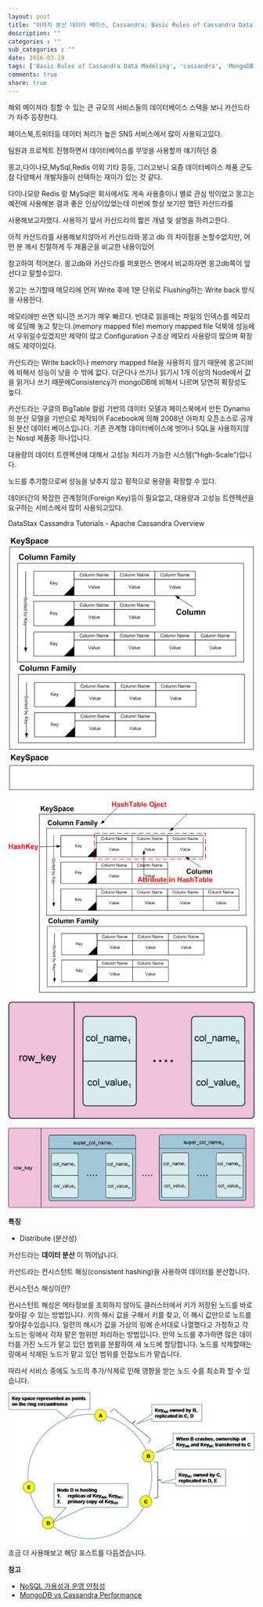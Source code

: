 ```yaml
---
layout: post
title: "아파치 분산 데이타 베이스, Cassandra: Basic Rules of Cassandra Data Modeling"
description: ""
categories : ""
sub_categories : ""
date: 2016-03-19
tags: ['Basic Rules of Cassandra Data Modeling', 'cassandra', 'MongoDB vs Cassandra Performance']
comments: true
share: true
---
```


해외 메이져라 칭할 수 있는 큰 규모의 서비스들의 데이터베이스 스택을 보니 카산드라가 자주 등장한다.

페이스북,트위터등 데이터 처리가 높은 SNS 서비스에서 많이 사용되고있다.

  

팀원과 프로젝트 진행하면서 데이터베이스를 무엇을 사용할까 얘기하던 중

몽고,다이나모,MySql,Redis 이외 기타 등등, 그러고보니 요즘 데이터베이스 제품 군도 참 다양해서 개발자들이 선택하는 재미가 있는 것
같다.

다이나모랑 Redis 랑 MySql은 회사에서도 게속 사용중이니 별로 관심 밖이었고 몽고는 예전에 사용해본 결과 좋은 인상이있었는데 이번에
항상 보기만 했던 카산드라를

사용해보고자했다. 사용하기 앞서 카산드라의 짧은 개념 및 설명을 하려고한다.

  

아직 카산드라를 사용해보지않아서 카산드라와 몽고 db 의 차이점을 논할수없지만, 어떤 분 께서 친절하게 두 제품군을 비교한 내용이있어

참고하여 적어본다. 몽고db와 카산드라를 퍼포먼스 면에서 비교하자면 몽고db쪽이 앞선다고 말할수있다.

몽고는 쓰기할때 메모리에 먼저 Write 후에 1분 단위로 Flushing하는 Write back 방식을 사용한다.

메모리에만 쓰면 되니깐 쓰기가 매우 빠르다. 반대로 읽을때는 파일의 인덱스를 메모리에 로딩해 놓고 찾는다.(memory mapped
file) memory mapped file 덕북에 성능에서 우위일수있겠지만 제약이 많고 Configuration 구조상 메모리 사용량이
많으며 확장에도 제약이있다.

  

카산드라는 Write back이나 memory mapped file을 사용하지 않기 때문에 몽고디비에 비해서 성능이 낮을 수 밖에 없다.
더군다나 쓰기나 읽기시 1개 이상의 Node에서 값을 읽거나 쓰기 때문에Consistency가 mongoDB에 비해서 나르며 당연히 확장성도
높다.

  

카산드라는 구글의 BigTable 컬럼 기반의 데이터 모델과 페이스북에서 만든 Dynamo의 분산 모델을 기반으로 제작되어 Facebook에
의해 2008년 아파치 오픈소스로 공개된 분산 데이터 베이스입니다. 기존 관계형 데이터베이스에 벗어나 SQL을 사용하지않는 Nosql 제품중
하나입니다.

대용량의 데이터 트렌젝션에 대해서 고성능 처리가 가능한 시스템(“High-Scale")입니다.

노드를 추가함으로써 성능을 낮추지 않고 횡적으로 용량을 확장할 수 있다.

  

데이터간의 복잡한 관계정의(Foreign Key)등이 필요없고, 대용량과 고성능 트렌젝션을 요구하는 서비스에서 많이 사용되고있다.

  

  

DataStax Cassandra Tutorials - Apache Cassandra Overview  

  

  

  

![](/assets/images/posts/534/2713A74656ED43D60B67F0.GIF)

  

  

![](/assets/images/posts/534/273F724C56ED49570E7DBF.PNG)

  

  

![](/assets/images/posts/534/230F654F56ED45D01A78F9.PNG)

  

![](/assets/images/posts/534/25138C4F56ED45D11635BB.PNG)

  

  

**특징**

  * Distribute (분산성)

카산드라는 **데이터 분산** 이 뛰어납니다.

카산드라는 컨시스턴트 해싱(consistent hashing)을 사용하여 데이터를 분산합니다.

  

컨시스턴스 해싱이란?

컨시스턴트 해싱은 메타정보를 조회하지 않아도 클러스터에서 키가 저장된 노드를 바로 찾아갈 수 있는 방법입니다. 키의 해시 값을 구해서 키를
찾고, 이 해시 값만으로 노드를 찾아갈수있습니다. 일련의 해시가 값을 가상의 링에 순서대로 나열했다고 가정하고 각 노드는 링에서 각자 맡은
범위만 처리하는 방법입니다. 만약 노드를 추가하면 많은 데이터를 가진 노드가 맡고 있던 범위를 분활하여 새 노드에 할당합니다. 노드를
삭제할때는 링에서 삭제된 노드가 맡고 있던 범위를 인접노드가 맡습니다.

따라서 서비스 중에도 노드의 추가/삭제로 인해 영향을 받는 노드 수를 최소화 할 수 있습니다.

  

  

![](/assets/images/posts/534/217A3D4956ED47AE022A0D.PNG)

  

  

조금 더 사용해보고 해당 포스트를 다듬겠습니다.

  

  

**참고**

  * [NoSQL 가용성과 운영 안정성](http://d2.naver.com/helloworld/1039)
  * [MongoDB vs Cassandra Performance](http://bcho.tistory.com/624)

  

